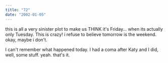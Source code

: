 ```yaml
---
title: "72"
date: "2002-01-05"
---
```


this is all a very sinister plot to make us THINK it's Friday... when its actually only Tuesday. This is crazy! i refuse to believe tomorrow is the weekend. okay, maybe i don't.

I can't remember what happened today. I had a coma after Katy and I did, well, some stuff. yeah. that's it.
